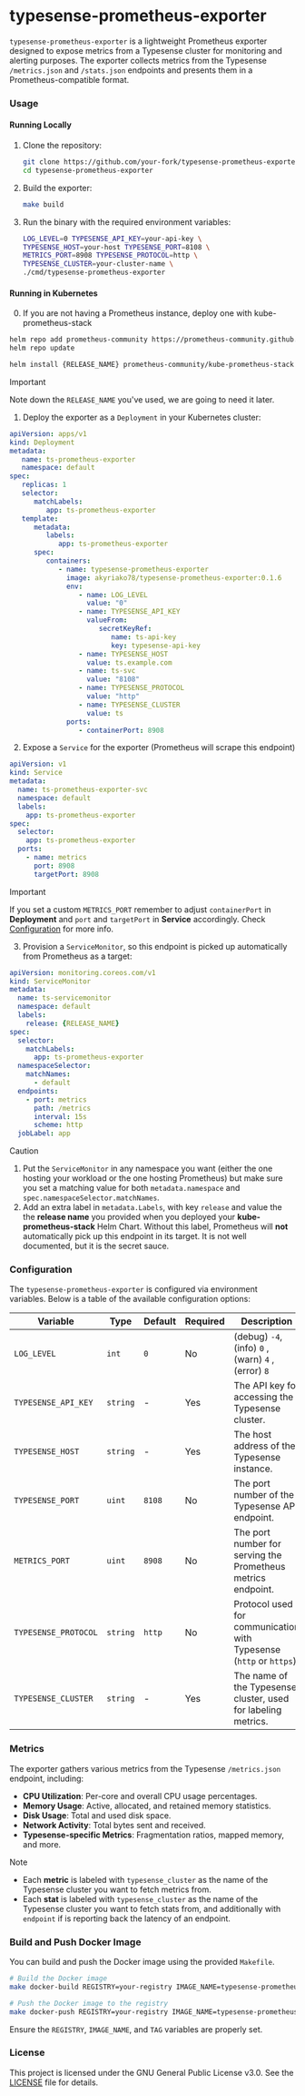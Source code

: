 # typesense-prometheus-exporter

`typesense-prometheus-exporter` is a lightweight Prometheus exporter designed to expose metrics from a Typesense cluster 
for monitoring and alerting purposes. The exporter collects metrics from the Typesense `/metrics.json` and 
`/stats.json` endpoints and presents them in a Prometheus-compatible format.

### **Usage**

#### **Running Locally**

1. Clone the repository:

   ```bash
   git clone https://github.com/your-fork/typesense-prometheus-exporter.git
   cd typesense-prometheus-exporter
   ```

2. Build the exporter:
   ```bash
   make build
   ```

3. Run the binary with the required environment variables:

   ```bash
   LOG_LEVEL=0 TYPESENSE_API_KEY=your-api-key \
   TYPESENSE_HOST=your-host TYPESENSE_PORT=8108 \
   METRICS_PORT=8908 TYPESENSE_PROTOCOL=http \
   TYPESENSE_CLUSTER=your-cluster-name \
   ./cmd/typesense-prometheus-exporter
   ```

#### **Running in Kubernetes**

0. If you are not having a Prometheus instance, deploy one with kube-prometheus-stack

```bash
helm repo add prometheus-community https://prometheus-community.github.io/helm-charts
helm repo update

helm install {RELEASE_NAME} prometheus-community/kube-prometheus-stack -n monitoring --create-namespace
```

> [!IMPORTANT]
> Note down the `RELEASE_NAME` you've used, we are going to need it later.

1. Deploy the exporter as a `Deployment` in your Kubernetes cluster:

```yaml
apiVersion: apps/v1
kind: Deployment
metadata:
   name: ts-prometheus-exporter
   namespace: default
spec:
   replicas: 1
   selector:
      matchLabels:
         app: ts-prometheus-exporter
   template:
      metadata:
         labels:
            app: ts-prometheus-exporter
      spec:
         containers:
            - name: typesense-prometheus-exporter
              image: akyriako78/typesense-prometheus-exporter:0.1.6
              env:
                 - name: LOG_LEVEL
                   value: "0"
                 - name: TYPESENSE_API_KEY
                   valueFrom:
                      secretKeyRef:
                         name: ts-api-key
                         key: typesense-api-key
                 - name: TYPESENSE_HOST
                   value: ts.example.com
                 - name: ts-svc
                   value: "8108"
                 - name: TYPESENSE_PROTOCOL
                   value: "http"
                 - name: TYPESENSE_CLUSTER
                   value: ts
              ports:
                 - containerPort: 8908
```

2. Expose a `Service` for the exporter (Prometheus will scrape this endpoint)

```yaml
apiVersion: v1
kind: Service
metadata:
  name: ts-prometheus-exporter-svc
  namespace: default
  labels:
    app: ts-prometheus-exporter
spec:
  selector:
    app: ts-prometheus-exporter
  ports:
    - name: metrics
      port: 8908
      targetPort: 8908
```

> [!IMPORTANT]
> If you set a custom `METRICS_PORT` remember to adjust `containerPort` in **Deployment** and `port` and `targetPort` in **Service**
> accordingly. Check [Configuration](#configuration) for more info.

3. Provision a `ServiceMonitor`, so this endpoint is picked up automatically from Prometheus as a target:

```yaml
apiVersion: monitoring.coreos.com/v1
kind: ServiceMonitor
metadata:
  name: ts-servicemonitor
  namespace: default
  labels:
    release: {RELEASE_NAME}
spec:
  selector:
    matchLabels:
      app: ts-prometheus-exporter
  namespaceSelector:
    matchNames:
      - default
  endpoints:
    - port: metrics
      path: /metrics
      interval: 15s
      scheme: http
  jobLabel: app
```

> [!CAUTION]
> 1. Put the `ServiceMonitor` in any namespace you want (either the one hosting your workload or the one hosting Prometheus)
> but make sure you set a matching value for both `metadata.namespace` and `spec.namespaceSelector.matchNames`.
> 2. Add an extra label in `metadata.Labels`, with key `release` and value the the **release name** you provided when you deployed
> your **kube-prometheus-stack** Helm Chart. Without this label, Prometheus will **not** automatically pick up this endpoint in 
> its target. It is not well documented, but it is the secret sauce.

### **Configuration**

The `typesense-prometheus-exporter` is configured via environment variables. Below is a table of the available configuration options:

| **Variable**         | **Type** | **Default** | **Required** | **Description**                                                     |
|----------------------|----------|-------------|--------------|---------------------------------------------------------------------|
| `LOG_LEVEL`          | `int`    | `0`         | No           | (debug) `-4`, (info) `0` , (warn) `4` , (error) `8`                 |
| `TYPESENSE_API_KEY`  | `string` | -           | Yes          | The API key for accessing the Typesense cluster.                    |
| `TYPESENSE_HOST`     | `string` | -           | Yes          | The host address of the Typesense instance.                         |
| `TYPESENSE_PORT`     | `uint`   | `8108`      | No           | The port number of the Typesense API endpoint.                      |
| `METRICS_PORT`       | `uint`   | `8908`      | No           | The port number for serving the Prometheus metrics endpoint.        |
| `TYPESENSE_PROTOCOL` | `string` | `http`      | No           | Protocol used for communication with Typesense (`http` or `https`). |
| `TYPESENSE_CLUSTER`  | `string` | -           | Yes          | The name of the Typesense cluster, used for labeling metrics.       |

### **Metrics**
The exporter gathers various metrics from the Typesense `/metrics.json` endpoint, including:
- **CPU Utilization**: Per-core and overall CPU usage percentages.
- **Memory Usage**: Active, allocated, and retained memory statistics.
- **Disk Usage**: Total and used disk space.
- **Network Activity**: Total bytes sent and received.
- **Typesense-specific Metrics**: Fragmentation ratios, mapped memory, and more.

> [!NOTE]
> - Each **metric** is labeled with `typesense_cluster` as the name of the Typesense cluster you want to fetch metrics from.
> - Each **stat** is labeled with `typesense_cluster` as the name of the Typesense cluster you want to fetch stats from,
> and additionally with `endpoint` if is reporting back the latency of an endpoint.


### **Build and Push Docker Image**

You can build and push the Docker image using the provided `Makefile`.

```bash
# Build the Docker image
make docker-build REGISTRY=your-registry IMAGE_NAME=typesense-prometheus-exporter TAG=latest
```

```bash
# Push the Docker image to the registry
make docker-push REGISTRY=your-registry IMAGE_NAME=typesense-prometheus-exporter TAG=latest
```

Ensure the `REGISTRY`, `IMAGE_NAME`, and `TAG` variables are properly set.

### **License**
This project is licensed under the GNU General Public License v3.0. See the [LICENSE](LICENSE) file for details.